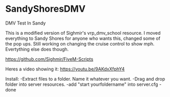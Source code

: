# SandyShoresDMV
DMV Test In Sandy

This is a modified version of Sighmir's vrp_dmv_school resource.
I moved everything to Sandy Shores for anyone who wants this, changed some of the pop ups.
Still working on changing the cruise control to show mph. Evertything else does though.

https://github.com/Sighmir/FiveM-Scripts

Heres a video showing it:
https://youtu.be/9AKdxXfphY4

Install:
-Extract files to a folder. Name it whatever you want.
-Drag and drop folder into server resources.
-add "start yourfoldername" into server.cfg
-done
